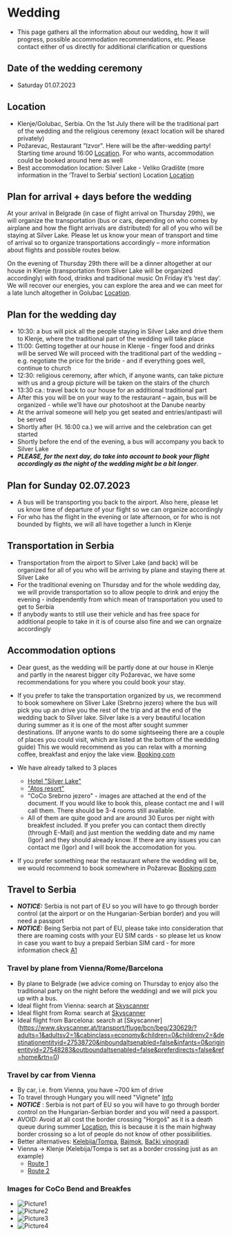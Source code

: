 # Wedding

* This page gathers all the information about our wedding, how it will progress, possible accommodation recommendations, etc.
Please contact either of us directly for additional clarification or questions



## Date of the wedding ceremony
* Saturday 01.07.2023


## Location
* Klenje/Golubac, Serbia. On the 1st July there will be the traditional part of the wedding and the religious ceremony (exact location will be shared privately)
* Požarevac, Restaurant "Izvor". Here will be the after-wedding party! Starting time around 16:00 [Location](https://maglit.me/restaurantlocation). For who wants, accommodation could be booked around here as well
* Best accommodation location: Silver Lake - Veliko Gradište (more information in the ‘Travel to Serbia’ section) Location [Location](https://maglit.me/silverlakevg)

## Plan for arrival + days before the wedding
At your arrival in Belgrade (in case of flight arrival on Thursday 29th), we will organize the transportation (bus or cars, depending on who comes by airplane and how the flight arrivals are distributed) for all of you who will be staying at Silver Lake. Please let us know your mean of transport and time of arrival so to organize transportations accordingly – more information about flights and possible routes below.

On the evening of Thursday 29th there will be a dinner altogether at our house in Klenje (transportation from Silver Lake will be organized accordingly) with food, drinks and traditional music
On Friday it’s ‘rest day’. We will recover our energies, you can explore the area and we can meet for a late lunch altogether in Golubac [Location](http://www.serbia.com/visit-serbia/cultural-attractions/palaces-and-fortresses/golubac-the-guardian-of-the-danube/).

## Plan for the wedding day

*  10:30: a bus will pick all the people staying in Silver Lake and drive them to Klenje, where the traditional part of the wedding will take place
*  11:00: Getting together at our house in Klenje - finger food and drinks will be served
We will proceed with the traditional part of the wedding – e.g. negotiate the price for the bride - and if everything goes well, continue to church
* 12:30: religious ceremony, after which, if anyone wants, can take picture with us and a group picture will be taken on the stairs of the church
*  13:30 ca.: travel back to our house for an additional traditional part
* After this you will be on your way to the restaurant – again, bus will be organized - while we’ll have our photoshoot at the Danube nearby
* At the arrival someone will help you get seated and entries/antipasti will be served
* Shortly after (H. 16:00 ca.) we will arrive and the celebration can get started
* Shortly before the end of the evening, a bus will accompany you back to Silver Lake
* __*PLEASE, for the next day, do take into account to book your flight accordingly as the night of the wedding might be a bit longer*__.

## Plan for Sunday 02.07.2023

* A bus will be transporting you back to the airport. Also here, please let us know time of departure of your flight so we can organize accordingly
* For who has the flight in the evening or late afternoon, or for who is not bounded by flights, we will all have together a lunch in Klenje

## Transportation in Serbia
* Transportation from the airport to Silver Lake (and back) will be organized for all of you who will be arriving by plane and staying there at Silver Lake
* For the traditional evening on Thursday and for the whole wedding day, we will provide transportation so to allow people to drink and enjoy the evening - independently from which mean of transportation you used to get to Serbia
* If anybody wants to still use their vehicle and has free space for additional people to take in it is of course also fine and we can orgnaize accordingly


## Accommodation options
* Dear guest, as the wedding will be partly done at our house in Klenje and partly
in the nearest bigger city Požarevac, we have some recommendations for you where you could book your stay.

* If you prefer to take the transportation organized by us, we recommend to book somewhere on Sliver Lake (Srebrno jezero) where the bus will pick you up an drive you the rest of the trip and at the end of the wedding back to Silver lake. Silver lake is a very beautiful location during summer as it is one of the most after sought summer destinations. (If anyone wants to do some sightseeing there are a couple of places you could visit, which are listed at the bottom of the wedding guide) 
This  we would recommend as you can relax with a morning coffee, breakfast and enjoy the lake view.
[Booking com](https://maglit.me/silverlakeaccomodations)
* We have already talked to 3 places
	* [Hotel "Silver Lake"](https://hotelsrebrnojezero.rs/kontakt/)
	* ["Atos resort"](https://www.atos-srebrnojezero.com/)
	* "CoCo Srebrno jezero" - images are attached at the end of the document. If you would like to book this, please contact me and I will call them.
	   There should be 3-4 rooms still available.
	* All of them are quite good and are around 30 Euros per night with breakfest included. If you prefer you can contact them directly (through E-Mail) and just mention the wedding date and my name (Igor) and they should already know. If there are any issues you can contact me (Igor) and I will book the accomodation for you.

* If you prefer something near the restaurant where the wedding will be, we would recommend to book somewhere in Požarevac
[Booking com](https://maglit.me/pozarevacaccomodations)


## Travel to Serbia

* *__NOTICE:__* Serbia is not part of EU so you will have to go through border control (at the airport or on the Hungarian-Serbian border) and you will need a passport
* *__NOTICE:__* Being Serbia not part of EU, please take into consideration that there are roaming costs with your EU SIM cards - so please let us know in case you want to buy a prepaid Serbian SIM card - for more information check [A1](https://a1.rs/privatni/prepaid/mesecni_planovi)
### Travel by plane from Vienna/Rome/Barcelona
* By plane to Belgrade (we advice coming on Thursday to enjoy also the traditional party on the night before the wedding) and we will pick you up with a bus. 
* Ideal flight from Vienna: search at [Skyscanner](https://www.skyscanner.at/transport/fluge/vie/beg/230629/?adults=1&adultsv2=1&cabinclass=economy&children=0&childrenv2=&destinationentityid=27538720&inboundaltsenabled=false&infants=0&originentityid=27547395&outboundaltsenabled=false&preferdirects=false&ref=home&rtn=0)
* Ideal flight from Roma: search at [Skyscanner](https://www.skyscanner.at/transport/fluge/rome/beg/230629/?adults=1&adultsv2=1&cabinclass=economy&children=0&childrenv2=&inboundaltsenabled=false&infants=0&originentityid=27539793&outboundaltsenabled=false&preferdirects=false&ref=home&rtn=0) 
*  Ideal flight from Barcelona: search at [Skyscanner] (https://www.skyscanner.at/transport/fluge/bcn/beg/230629/?adults=1&adultsv2=1&cabinclass=economy&children=0&childrenv2=&destinationentityid=27538720&inboundaltsenabled=false&infants=0&originentityid=27548283&outboundaltsenabled=false&preferdirects=false&ref=home&rtn=0)

### Travel by car from Vienna
* By car, i.e. from Vienna, you have ~700 km of drive
* To travel through Hungary you will need "Vignete" [Info](https://maglit.me/vigneteinfo) 
* *__NOTICE__* : Serbia is not part of EU so you will have to go through border control on the Hungarian-Serbian border and you will need a passport.
* AVOID: Avoid at all cost the border crossing "Horgoš" as it is a death queue during summer [Location]([Location](https://maglit.me/horgosbordercrossing)), this is because it is the main highway border
crossing so a lot of people do not know of other possibilities.
* Better alternatives: [Kelebija/Tompa](https://maglit.me/kelebijabordercrossing), [Bajmok](https://maglit.me/bajmokbordercrossing), [Bački vinogradi](https://maglit.me/bajmokbordercrossing)
* Vienna -> Klenje  (Kelebija/Tompa is set as a border crossing just as an example)
	* [Route 1](https://maglit.me/routoption1) 
	* [Route 2](https://maglit.me/routeotion2)


### Images for CoCo Bend and Breakfes

*  ![Picture1](/img/coco1.jpeg)
*  ![Picture2](/img/coco2.jpeg)
*  ![Picture3](/img/coco3.jpeg)
*  ![Picture4](/img/coco4.jpeg)
